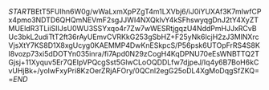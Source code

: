 $START$BEtT5FUIhn6W0g/wWaLxmXpPZgT4m1LXVbj6/iJ0iYUXAf3K7mIwfCPx4pmo3NDTD6QHQmNEVmF2sgJJWI4NXQklvY4kSFhswyqgDnJ2tY4XyZTMUEldR3TLiiSIIJsU0WU3SSYxqo4r7Zw7wWESRtjgqzU4NddPmHJJxRCvBUc3bkL2udiTtT2ft36rAyUEmvCVRKkG253gSbHZ+F25yNk6lcjH2zJ3MlNXrcVjsXtY7KS8D1X8xgUcyg0KAEMMP4DwKnESkpcS/P56psk6UTOpFrRS4S8Kl8vozp73xi5dDOTYn035inra/fi7Apd0N29zCogH4KqDPNU70eEsWNBTTQ2TGjsj+11Xyquv5Er7QEIpVPQcgSst5GlwCLoOQDDLfw7djpeJ/Iq4y6B7BoH6kCvUHjBk+/yoIwFxyPri8KzOerZRjAFOry/0QCnl2egG25oDL4XgMoDqgSfZKQ==$END$